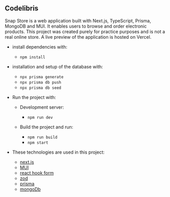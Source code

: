 ## Codelibris

Snap Store is a web application built with Next.js, TypeScript, Prisma, MongoDB and MUI. It enables users to browse and order electronic products. This project was created purely for practice purposes and is not a real online store. A live preview of the application is hosted on Vercel.


- install dependencies with:

  - `npm install`

- installation and setup of the database with:

  - `npx prisma generate`
  - `npx prisma db push`
  - `npx prisma db seed`

- Run the project with:

  - Development server:
    - `npm run dev`

  - Build the project and run:
    - `npm run build`
    - `npm start`


- These technologies are used in this project:
  - [next.js](https://nextjs.org/)
  - [MUI](https://mui.com/)
  - [react hook form](https://react-hook-form.com/)
  - [zod](https://zod.dev/)
  - [prisma](https://www.prisma.io/)
  - [mongoDb](https://www.mongodb.com/)
